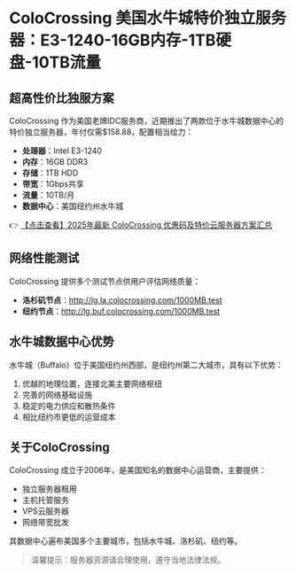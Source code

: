 # ColoCrossing 美国水牛城特价独立服务器：E3-1240-16GB内存-1TB硬盘-10TB流量

## 超高性价比独服方案

ColoCrossing 作为美国老牌IDC服务商，近期推出了两款位于水牛城数据中心的特价独立服务器，年付仅需$158.88，配置相当给力：

- **处理器**：Intel E3-1240
- **内存**：16GB DDR3
- **存储**：1TB HDD
- **带宽**：1Gbps共享
- **流量**：10TB/月
- **数据中心**：美国纽约州水牛城

👉 [【点击查看】2025年最新 ColoCrossing 优惠码及特价云服务器方案汇总](https://bit.ly/ColoCrossing)

## 网络性能测试

ColoCrossing 提供多个测试节点供用户评估网络质量：

- **洛杉矶节点**：http://lg.la.colocrossing.com/1000MB.test
- **纽约节点**：http://lg.buf.colocrossing.com/1000MB.test

## 水牛城数据中心优势

水牛城（Buffalo）位于美国纽约州西部，是纽约州第二大城市，具有以下优势：

1. 优越的地理位置，连接北美主要网络枢纽
2. 完善的网络基础设施
3. 稳定的电力供应和散热条件
4. 相比纽约市更低的运营成本

## 关于ColoCrossing

ColoCrossing 成立于2006年，是美国知名的数据中心运营商，主要提供：

- 独立服务器租用
- 主机托管服务
- VPS云服务器
- 网络带宽批发

其数据中心遍布美国多个主要城市，包括水牛城、洛杉矶、纽约等。

> 温馨提示：服务器资源请合理使用，遵守当地法律法规。